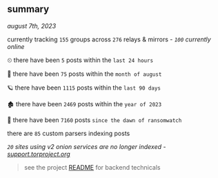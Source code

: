 
## summary
_august 7th, 2023_

currently tracking `155` groups across `276` relays & mirrors - _`100` currently online_

⏲ there have been `5` posts within the `last 24 hours`

🦈 there have been `75` posts within the `month of august`

🪐 there have been `1115` posts within the `last 90 days`

🏚 there have been `2469` posts within the `year of 2023`

🦕 there have been `7160` posts `since the dawn of ransomwatch`

there are `85` custom parsers indexing posts

_`20` sites using v2 onion services are no longer indexed - [support.torproject.org](https://support.torproject.org/onionservices/v2-deprecation/)_

> see the project [README](https://github.com/joshhighet/ransomwatch#ransomwatch--) for backend technicals
